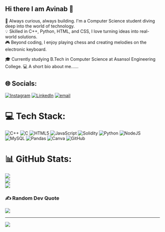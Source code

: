 ## Hi there I am Avinab 🎯

🚀 Always curious, always building. I'm a Computer Science student diving deep into the world of technology.</br>
💡 Skilled in C++, Python, HTML, and CSS, I love turning ideas into real-world solutions.</br>
🎮 Beyond coding, I enjoy playing chess and creating melodies on the electronic keyboard.</br>

🎓 Currently studying B.Tech in Computer Science at Asansol Engineering College.
💻 A short bio about me......

## 🌐 Socials:
[![Instagram](https://img.shields.io/badge/Instagram-%23E4405F.svg?logo=Instagram&logoColor=white)](https://instagram.com/silentguy015) [![LinkedIn](https://img.shields.io/badge/LinkedIn-%230077B5.svg?logo=linkedin&logoColor=white)](https://linkedin.com/in/avinab-kumar77) [![email](https://img.shields.io/badge/Email-D14836?logo=gmail&logoColor=white)](mailto:avinabkumar77@gmail.com) 

# 💻 Tech Stack:
![C++](https://img.shields.io/badge/c++-%2300599C.svg?style=for-the-badge&logo=c%2B%2B&logoColor=white) ![C](https://img.shields.io/badge/c-%2300599C.svg?style=for-the-badge&logo=c&logoColor=white) ![HTML5](https://img.shields.io/badge/html5-%23E34F26.svg?style=for-the-badge&logo=html5&logoColor=white) ![JavaScript](https://img.shields.io/badge/javascript-%23323330.svg?style=for-the-badge&logo=javascript&logoColor=%23F7DF1E) ![Solidity](https://img.shields.io/badge/Solidity-%23363636.svg?style=for-the-badge&logo=solidity&logoColor=white) ![Python](https://img.shields.io/badge/python-3670A0?style=for-the-badge&logo=python&logoColor=ffdd54) ![NodeJS](https://img.shields.io/badge/node.js-6DA55F?style=for-the-badge&logo=node.js&logoColor=white) ![MySQL](https://img.shields.io/badge/mysql-4479A1.svg?style=for-the-badge&logo=mysql&logoColor=white) ![Pandas](https://img.shields.io/badge/pandas-%23150458.svg?style=for-the-badge&logo=pandas&logoColor=white) ![Canva](https://img.shields.io/badge/Canva-%2300C4CC.svg?style=for-the-badge&logo=Canva&logoColor=white) ![GitHub](https://img.shields.io/badge/github-%23121011.svg?style=for-the-badge&logo=github&logoColor=white)
# 📊 GitHub Stats:
![](https://github-readme-stats.vercel.app/api?username=avinab77&theme=dark&hide_border=false&include_all_commits=false&count_private=false)<br/>
![](https://nirzak-streak-stats.vercel.app/?user=avinab77&theme=dark&hide_border=false)<br/>
![](https://github-readme-stats.vercel.app/api/top-langs/?username=avinab77&theme=dark&hide_border=false&include_all_commits=false&count_private=false&layout=compact)

### ✍️ Random Dev Quote
![](https://quotes-github-readme.vercel.app/api?type=horizontal&theme=radical)

---
[![](https://visitcount.itsvg.in/api?id=avinab77&icon=0&color=0)](https://visitcount.itsvg.in)

<!-- Proudly created with GPRM ( https://gprm.itsvg.in ) -->

